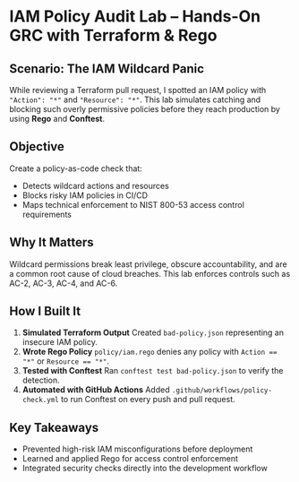 # IAM Policy Audit Lab – Hands-On GRC with Terraform & Rego

## Scenario: The IAM Wildcard Panic

While reviewing a Terraform pull request, I spotted an IAM policy with `"Action": "*"` and `"Resource": "*"`.
This lab simulates catching and blocking such overly permissive policies before they reach production by using **Rego** and **Conftest**.

## Objective

Create a policy-as-code check that:

* Detects wildcard actions and resources
* Blocks risky IAM policies in CI/CD
* Maps technical enforcement to NIST 800-53 access control requirements

## Why It Matters

Wildcard permissions break least privilege, obscure accountability, and are a common root cause of cloud breaches. This lab enforces controls such as AC-2, AC-3, AC-4, and AC-6.

## How I Built It

1. **Simulated Terraform Output**
   Created `bad-policy.json` representing an insecure IAM policy.
2. **Wrote Rego Policy**
   `policy/iam.rego` denies any policy with `Action == "*"` or `Resource == "*"`.
3. **Tested with Conftest**
   Ran `conftest test bad-policy.json` to verify the detection.
4. **Automated with GitHub Actions**
   Added `.github/workflows/policy-check.yml` to run Conftest on every push and pull request.

## Key Takeaways

* Prevented high-risk IAM misconfigurations before deployment
* Learned and applied Rego for access control enforcement
* Integrated security checks directly into the development workflow
